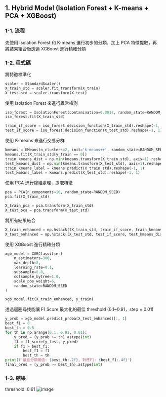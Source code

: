 ## 1. Hybrid Model (Isolation Forest + K-means + PCA + XGBoost)

### 1-1. 流程

先使用 Isolation Forest 和 K-means 進行初步的分類，加上 PCA 特徵提取，再將結果組合後透過 XGBoost 進行精確分類

### 1-2. 程式碼

將特徵標準化
``` python
scaler = StandardScaler()
X_train_std = scaler.fit_transform(X_train)
X_test_std = scaler.transform(X_test)
```

使用 Isolation Forest 來進行異常檢測
``` python
iso_forest = IsolationForest(contamination=0.0017, random_state=RANDOM_SEED)
iso_forest.fit(X_train_std)

train_if_score = iso_forest.decision_function(X_train_std).reshape(-1, 1)
test_if_score = iso_forest.decision_function(X_test_std).reshape(-1, 1)
```

使用 K-means 來進行交易分群
``` python
kmeans = KMeans(n_clusters=2, init='k-means++', random_state=RANDOM_SEED)
kmeans.fit(X_train_std[y_train == 0])
train_kmeans_dist = np.min(kmeans.transform(X_train_std), axis=1).reshape(-1, 1)
test_kmeans_dist = np.min(kmeans.transform(X_test_std), axis=1).reshape(-1, 1)
train_kmeans_label = kmeans.predict(X_train_std).reshape(-1, 1)
test_kmeans_label = kmeans.predict(X_test_std).reshape(-1, 1)
```

使用 PCA 進行降維處理，提取特徵
``` python
pca = PCA(n_components=10, random_state=RANDOM_SEED)
pca.fit(X_train_std)

X_train_pca = pca.transform(X_train_std)
X_test_pca = pca.transform(X_test_std)
```

將所有結果結合
``` python
X_train_enhanced = np.hstack((X_train_std, train_if_score, train_kmeans_dist, X_train_pca))
X_test_enhanced = np.hstack((X_test_std, test_if_score, test_kmeans_dist, X_test_pca))
```

使用 XGBoost 進行精確分類
``` python
xgb_model = XGBClassifier(
    n_estimators=300,
    max_depth=8,
    learning_rate=0.1,
    subsample=0.8,
    colsample_bytree=1.0,
    scale_pos_weight=6,
    random_state=RANDOM_SEED
)

xgb_model.fit(X_train_enhanced, y_train)
```

透過迴圈尋找能讓 F1 Score 最大化的最佳 threshold (0.1~0.91，step = 0.01)
``` python
y_prob = xgb_model.predict_proba(X_test_enhanced)[:, 1]
best_f1 = 0
best_th = 0.5
for th in np.arange(0.1, 0.91, 0.01):
    y_pred = (y_prob >= th).astype(int)
    f1 = f1_score(y_test, y_pred)
    if f1 > best_f1:
        best_f1 = f1
        best_th = th
print(f'最佳分類閾值: {best_th:.2f}, 對應F1: {best_f1:.4f}')
final_pred = (y_prob >= best_th).astype(int)
```

### 1-3. 結果

threshold: 0.61
![image](https://hackmd.io/_uploads/rJNTwa3-xl.png)
